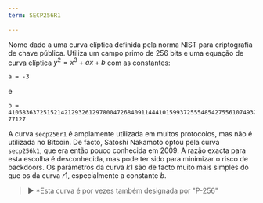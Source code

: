 ```yaml
---
term: SECP256R1

---
```

Nome dado a uma curva elíptica definida pela norma NIST para criptografia de chave pública. Utiliza um campo primo de 256 bits e uma equação de curva elíptica $y^2 = x^3 + ax + b$ com as constantes:

```text
a = -3
```

e

```text
b = 410583637251521421293261297800472684091144410159937255548542755610749322
77127
```

A curva `secp256r1` é amplamente utilizada em muitos protocolos, mas não é utilizada no Bitcoin. De facto, Satoshi Nakamoto optou pela curva `secp256k1`, que era então pouco conhecida em 2009. A razão exacta para esta escolha é desconhecida, mas pode ter sido para minimizar o risco de backdoors. Os parâmetros da curva $k1$ são de facto muito mais simples do que os da curva $r1$, especialmente a constante $b$.

> ► *Esta curva é por vezes também designada por "P-256"